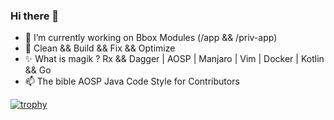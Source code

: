 ### Hi there 👋

- 🔭 I’m currently working on Bbox Modules (/app && /priv-app)
- 👯 Clean && Build && Fix && Optimize
- ✨ What is magik ? Rx && Dagger | AOSP | Manjaro | Vim | Docker | Kotlin && Go
- 📫 The bible AOSP Java Code Style for Contributors 

[![trophy](https://github-profile-trophy.vercel.app/?username=torrentcome&theme=onedark)](https://github.com/ryo-ma/github-profile-trophy)

<!--
**torrentcome/torrentcome** is a ✨ _special_ ✨ repository because its `README.md` (this file) appears on your GitHub profile.


Here are some ideas to get you started:

- 👯 I’m looking to collaborate on ...
- 🤔 I’m looking for help with ...
- 💬 Ask me about ...
- 📫 How to reach me: ...
- 😄 Pronouns: ...
-->
